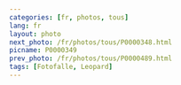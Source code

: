 ```yaml
---
categories: [fr, photos, tous]
lang: fr
layout: photo
next_photo: /fr/photos/tous/P0000348.html
picname: P0000349
prev_photo: /fr/photos/tous/P0000489.html
tags: [Fotofalle, Leopard]
---
```

